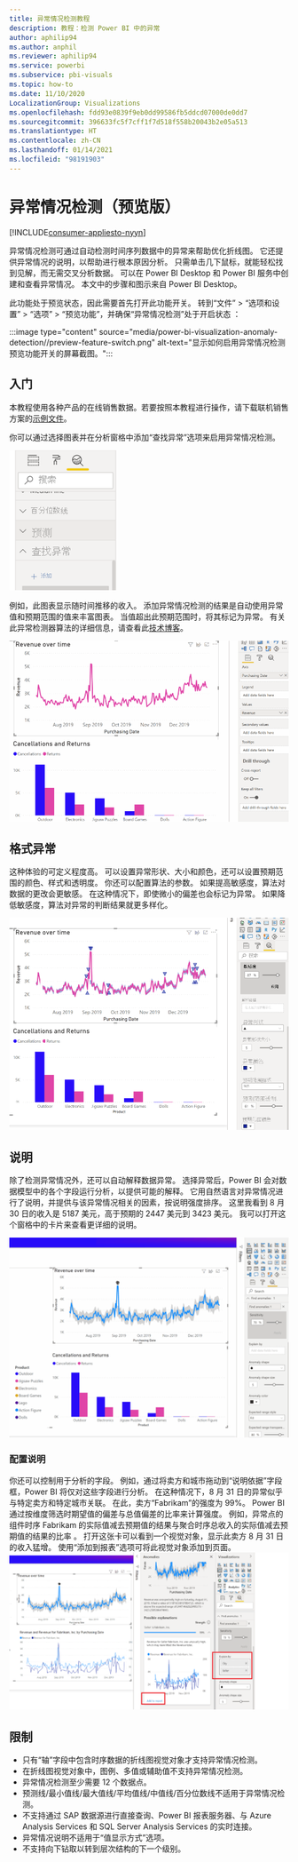 ```yaml
---
title: 异常情况检测教程
description: 教程：检测 Power BI 中的异常
author: aphilip94
ms.author: anphil
ms.reviewer: aphilip94
ms.service: powerbi
ms.subservice: pbi-visuals
ms.topic: how-to
ms.date: 11/10/2020
LocalizationGroup: Visualizations
ms.openlocfilehash: fdd93e0839f9eb0dd99586fb5ddcd07000de0dd7
ms.sourcegitcommit: 396633fc5f7cff1f7d518f558b20043b2e05a513
ms.translationtype: HT
ms.contentlocale: zh-CN
ms.lasthandoff: 01/14/2021
ms.locfileid: "98191903"
---
```

# <a name="anomaly-detection-preview"></a>异常情况检测（预览版）

[!INCLUDE[consumer-appliesto-nyyn](../includes/consumer-appliesto-nyyn.md)]    

异常情况检测可通过自动检测时间序列数据中的异常来帮助优化折线图。 它还提供异常情况的说明，以帮助进行根本原因分析。  只需单击几下鼠标，就能轻松找到见解，而无需交叉分析数据。 可以在 Power BI Desktop 和 Power BI 服务中创建和查看异常情况。 本文中的步骤和图示来自 Power BI Desktop。

此功能处于预览状态，因此需要首先打开此功能开关。 转到“文件” > “选项和设置” > “选项” > “预览功能”，并确保“异常情况检测”处于开启状态    ：

:::image type="content" source="media/power-bi-visualization-anomaly-detection//preview-feature-switch.png" alt-text="显示如何启用异常情况检测预览功能开关的屏幕截图。":::
 
## <a name="get-started"></a>入门
本教程使用各种产品的在线销售数据。若要按照本教程进行操作，请下载联机销售方案的[示例文件](https://github.com/microsoft/powerbi-desktop-samples/blob/main/Monthly%20Desktop%20Blog%20Samples/2020/2020SU09%20Blog%20Demo%20-%20September.pbix)。

你可以通过选择图表并在分析窗格中添加“查找异常”选项来启用异常情况检测。 

 ![显示异常情况检测入口点的屏幕截图](media/power-bi-visualization-anomaly-detection/entry-point.png)

 例如，此图表显示随时间推移的收入。 添加异常情况检测的结果是自动使用异常值和预期范围的值来丰富图表。 当值超出此预期范围时，将其标记为异常。 有关此异常检测器算法的详细信息，请查看此[技术博客](https://techcommunity.microsoft.com/t5/ai-customer-engineering-team/overview-of-sr-cnn-algorithm-in-azure-anomaly-detector/ba-p/982798)。

 ![显示如何添加异常的屏幕截图](media/power-bi-visualization-anomaly-detection/add-anomalies.gif)
 
## <a name="format-anomalies"></a>格式异常

这种体验的可定义程度高。 可以设置异常形状、大小和颜色，还可以设置预期范围的颜色、样式和透明度。 你还可以配置算法的参数。  如果提高敏感度，算法对数据的更改会更敏感。 在这种情况下，即使微小的偏差也会标记为异常。 如果降低敏感度，算法对异常的判断结果就更多样化。

 ![显示如何设置异常格式的屏幕截图](media/power-bi-visualization-anomaly-detection/format-anomalies.png)
 
## <a name="explanations"></a>说明
除了检测异常情况外，还可以自动解释数据异常。 选择异常后，Power BI 会对数据模型中的各个字段运行分析，以提供可能的解释。 它用自然语言对异常情况进行了说明，并提供与该异常情况相关的因素，按说明强度排序。 这里我看到 8 月 30 日的收入是 5187 美元，高于预期的 2447 美元到 3423 美元。 我可以打开这个窗格中的卡片来查看更详细的说明。

![显示如何查看说明的屏幕截图](media/power-bi-visualization-anomaly-detection/view-explanations.gif)
 
### <a name="configure-explanations"></a>配置说明
你还可以控制用于分析的字段。 例如，通过将卖方和城市拖动到“说明依据”字段框，Power BI 将仅对这些字段进行分析。 在这种情况下，8 月 31 日的异常似乎与特定卖方和特定城市关联。 在此，卖方“Fabrikam”的强度为 99%。 Power BI 通过按维度筛选时期望值的偏差与总值偏差的比率来计算强度。 例如，异常点的组件时序 Fabrikam 的实际值减去预期值的结果与聚合时序总收入的实际值减去预期值的结果的比率 。 打开这张卡可以看到一个视觉对象，显示此卖方 8 月 31 日的收入猛增。 使用“添加到报表”选项可将此视觉对象添加到页面。
![显示如何配置说明的屏幕截图](media/power-bi-visualization-anomaly-detection/configure-explanations.png)

## <a name="limitations"></a>限制
- 只有“轴”字段中包含时序数据的折线图视觉对象才支持异常情况检测。
- 在折线图视觉对象中，图例、多值或辅助值不支持异常情况检测。
- 异常情况检测至少需要 12 个数据点。
- 预测线/最小值线/最大值线/平均值线/中值线/百分位数线不适用于异常情况检测。
- 不支持通过 SAP 数据源进行直接查询、Power BI 报表服务器、与 Azure Analysis Services 和 SQL Server Analysis Services 的实时连接。
- 异常情况说明不适用于“值显示方式”选项。
- 不支持向下钻取以转到层次结构的下一个级别。
